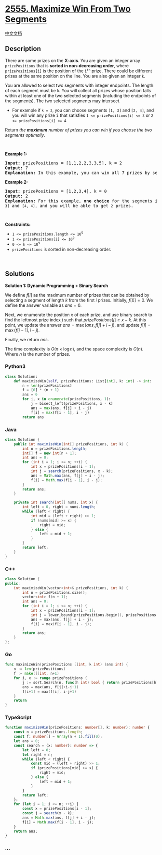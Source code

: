 # [2555. Maximize Win From Two Segments](https://leetcode.com/problems/maximize-win-from-two-segments)

[中文文档](/solution/2500-2599/2555.Maximize%20Win%20From%20Two%20Segments/README.md)

## Description

<p>There are some prizes on the <strong>X-axis</strong>. You are given an integer array <code>prizePositions</code> that is <strong>sorted in non-decreasing order</strong>, where <code>prizePositions[i]</code> is the position of the <code>i<sup>th</sup></code> prize. There could be different prizes at the same position on the line. You are also given an integer <code>k</code>.</p>

<p>You are allowed to select two segments with integer endpoints. The length of each segment must be <code>k</code>. You will collect all prizes whose position falls within at least one of the two selected segments (including the endpoints of the segments). The two selected segments may intersect.</p>

<ul>
	<li>For example if <code>k = 2</code>, you can choose segments <code>[1, 3]</code> and <code>[2, 4]</code>, and you will win any prize <font face="monospace">i</font> that satisfies <code>1 &lt;= prizePositions[i] &lt;= 3</code> or <code>2 &lt;= prizePositions[i] &lt;= 4</code>.</li>
</ul>

<p>Return <em>the <strong>maximum</strong> number of prizes you can win if you choose the two segments optimally</em>.</p>

<p>&nbsp;</p>
<p><strong class="example">Example 1:</strong></p>

<pre>
<strong>Input:</strong> prizePositions = [1,1,2,2,3,3,5], k = 2
<strong>Output:</strong> 7
<strong>Explanation:</strong> In this example, you can win all 7 prizes by selecting two segments [1, 3] and [3, 5].
</pre>

<p><strong class="example">Example 2:</strong></p>

<pre>
<strong>Input:</strong> prizePositions = [1,2,3,4], k = 0
<strong>Output:</strong> 2
<strong>Explanation:</strong> For this example, <strong>one choice</strong> for the segments is <code>[3, 3]</code> and <code>[4, 4],</code> and you will be able to get <code>2</code> prizes. 
</pre>

<p>&nbsp;</p>
<p><strong>Constraints:</strong></p>

<ul>
	<li><code>1 &lt;= prizePositions.length &lt;= 10<sup>5</sup></code></li>
	<li><code>1 &lt;= prizePositions[i] &lt;= 10<sup>9</sup></code></li>
	<li><code>0 &lt;= k &lt;= 10<sup>9</sup> </code></li>
	<li><code>prizePositions</code> is sorted in non-decreasing order.</li>
</ul>

<p>&nbsp;</p>
<style type="text/css">.spoilerbutton {display:block; border:dashed; padding: 0px 0px; margin:10px 0px; font-size:150%; font-weight: bold; color:#000000; background-color:cyan; outline:0; 
}
.spoiler {overflow:hidden;}
.spoiler > div {-webkit-transition: all 0s ease;-moz-transition: margin 0s ease;-o-transition: all 0s ease;transition: margin 0s ease;}
.spoilerbutton[value="Show Message"] + .spoiler > div {margin-top:-500%;}
.spoilerbutton[value="Hide Message"] + .spoiler {padding:5px;}
</style>

## Solutions

**Solution 1: Dynamic Programming + Binary Search**

We define $f[i]$ as the maximum number of prizes that can be obtained by selecting a segment of length $k$ from the first $i$ prizes. Initially, $f[0] = 0$. We define the answer variable as $ans = 0$.

Next, we enumerate the position $x$ of each prize, and use binary search to find the leftmost prize index $j$ such that $prizePositions[j] \geq x - k$. At this point, we update the answer $ans = \max(ans, f[j] + i - j)$, and update $f[i] = \max(f[i - 1], i - j)$.

Finally, we return $ans$.

The time complexity is $O(n \times \log n)$, and the space complexity is $O(n)$. Where $n$ is the number of prizes.

<!-- tabs:start -->

### **Python3**

```python
class Solution:
    def maximizeWin(self, prizePositions: List[int], k: int) -> int:
        n = len(prizePositions)
        f = [0] * (n + 1)
        ans = 0
        for i, x in enumerate(prizePositions, 1):
            j = bisect_left(prizePositions, x - k)
            ans = max(ans, f[j] + i - j)
            f[i] = max(f[i - 1], i - j)
        return ans
```

### **Java**

```java
class Solution {
    public int maximizeWin(int[] prizePositions, int k) {
        int n = prizePositions.length;
        int[] f = new int[n + 1];
        int ans = 0;
        for (int i = 1; i <= n; ++i) {
            int x = prizePositions[i - 1];
            int j = search(prizePositions, x - k);
            ans = Math.max(ans, f[j] + i - j);
            f[i] = Math.max(f[i - 1], i - j);
        }
        return ans;
    }

    private int search(int[] nums, int x) {
        int left = 0, right = nums.length;
        while (left < right) {
            int mid = (left + right) >> 1;
            if (nums[mid] >= x) {
                right = mid;
            } else {
                left = mid + 1;
            }
        }
        return left;
    }
}
```

### **C++**

```cpp
class Solution {
public:
    int maximizeWin(vector<int>& prizePositions, int k) {
        int n = prizePositions.size();
        vector<int> f(n + 1);
        int ans = 0;
        for (int i = 1; i <= n; ++i) {
            int x = prizePositions[i - 1];
            int j = lower_bound(prizePositions.begin(), prizePositions.end(), x - k) - prizePositions.begin();
            ans = max(ans, f[j] + i - j);
            f[i] = max(f[i - 1], i - j);
        }
        return ans;
    }
};
```

### **Go**

```go
func maximizeWin(prizePositions []int, k int) (ans int) {
	n := len(prizePositions)
	f := make([]int, n+1)
	for i, x := range prizePositions {
		j := sort.Search(n, func(h int) bool { return prizePositions[h] >= x-k })
		ans = max(ans, f[j]+i-j+1)
		f[i+1] = max(f[i], i-j+1)
	}
	return
}
```

### **TypeScript**

```ts
function maximizeWin(prizePositions: number[], k: number): number {
    const n = prizePositions.length;
    const f: number[] = Array(n + 1).fill(0);
    let ans = 0;
    const search = (x: number): number => {
        let left = 0;
        let right = n;
        while (left < right) {
            const mid = (left + right) >> 1;
            if (prizePositions[mid] >= x) {
                right = mid;
            } else {
                left = mid + 1;
            }
        }
        return left;
    };
    for (let i = 1; i <= n; ++i) {
        const x = prizePositions[i - 1];
        const j = search(x - k);
        ans = Math.max(ans, f[j] + i - j);
        f[i] = Math.max(f[i - 1], i - j);
    }
    return ans;
}
```

### **...**

```

```

<!-- tabs:end -->
